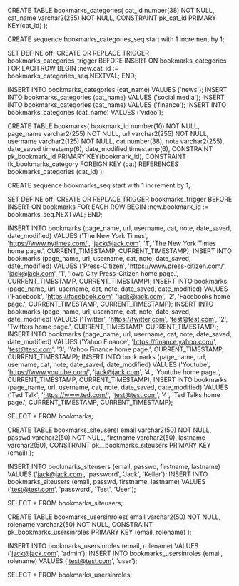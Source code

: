 CREATE TABLE bookmarks_categories(
cat_id number(38) NOT NULL,
cat_name varchar2(255) NOT NULL,
CONSTRAINT pk_cat_id PRIMARY KEY(cat_id)
);

CREATE sequence bookmarks_categories_seq start with 1
increment by 1;

SET DEFINE off;
CREATE OR REPLACE TRIGGER bookmarks_categories_trigger
BEFORE INSERT ON bookmarks_categories
FOR EACH ROW
BEGIN
    :new.cat_id := bookmarks_categories_seq.NEXTVAL;
END;


INSERT INTO bookmarks_categories (cat_name) VALUES ('news');
INSERT INTO bookmarks_categories (cat_name) VALUES ('social media');
INSERT INTO bookmarks_categories (cat_name) VALUES ('finance');
INSERT INTO bookmarks_categories (cat_name) VALUES ('video');

CREATE TABLE bookmarks(
bookmark_id number(10) NOT NULL,
page_name varchar2(255) NOT NULL,
url varchar2(255) NOT NULL,
username varchar2(125) NOT NULL,
cat number(38),
note varchar2(255),
date_saved timestamp(6),
date_modified timestamp(6),
CONSTRAINT pk_bookmark_id PRIMARY KEY(bookmark_id),
CONSTRAINT fk_bookmarks_category FOREIGN KEY (cat) REFERENCES bookmarks_categories (cat_id)
);

CREATE sequence bookmarks_seq start with 1
increment by 1;

SET DEFINE off;
CREATE OR REPLACE TRIGGER bookmarks_trigger
BEFORE INSERT ON bookmarks
FOR EACH ROW
BEGIN
    :new.bookmark_id := bookmarks_seq.NEXTVAL;
END;

INSERT INTO bookmarks (page_name, url, username, cat, note, date_saved, date_modified) VALUES ('The New York Times', 'https://www.nytimes.com/', 'jack@jack.com', '1', 'The New York Times home page.', CURRENT_TIMESTAMP, CURRENT_TIMESTAMP);
INSERT INTO bookmarks (page_name, url, username, cat, note, date_saved, date_modified) VALUES ('Press-Citizen', 'https://www.press-citizen.com/', 'jack@jack.com', '1', 'Iowa City Press-Citizen home page.', CURRENT_TIMESTAMP, CURRENT_TIMESTAMP);
INSERT INTO bookmarks (page_name, url, username, cat, note, date_saved, date_modified) VALUES ('Facebook', 'https://facebook.com', 'jack@jack.com', '2', 'Facebooks home page.', CURRENT_TIMESTAMP, CURRENT_TIMESTAMP);
INSERT INTO bookmarks (page_name, url, username, cat, note, date_saved, date_modified) VALUES ('Twitter', 'https://twitter.com', 'test@test.com', '2', 'Twitters home page.', CURRENT_TIMESTAMP, CURRENT_TIMESTAMP);
INSERT INTO bookmarks (page_name, url, username, cat, note, date_saved, date_modified) VALUES ('Yahoo Finance', 'https://finance.yahoo.com/', 'test@test.com', '3', 'Yahoo Finance home page.', CURRENT_TIMESTAMP, CURRENT_TIMESTAMP);
INSERT INTO bookmarks (page_name, url, username, cat, note, date_saved, date_modified) VALUES ('Youtube', 'https://www.youtube.com/', 'jack@jack.com', '4', 'Youtube home page.', CURRENT_TIMESTAMP, CURRENT_TIMESTAMP);
INSERT INTO bookmarks (page_name, url, username, cat, note, date_saved, date_modified) VALUES ('Ted Talk', 'https://www.ted.com/', 'test@test.com', '4', 'Ted Talks home page.', CURRENT_TIMESTAMP, CURRENT_TIMESTAMP);	

SELECT * FROM bookmarks;




CREATE TABLE bookmarks_siteusers(
email varchar2(50) NOT NULL,
passwd varchar2(50) NOT NULL,
firstname varchar2(50),
lastname varchar2(50),
CONSTRAINT pk__bookmarks_siteusers PRIMARY KEY (email)
);

INSERT INTO bookmarks_siteusers (email, passwd, firstname, lastname) VALUES ('jack@jack.com', 'password', 'Jack', 'Keller');
INSERT INTO bookmarks_siteusers (email, passwd, firstname, lastname) VALUES ('test@test.com', 'password', 'Test', 'User');

SELECT * FROM bookmarks_siteusers;



CREATE TABLE bookmarks_usersinroles(
email varchar2(50) NOT NULL,
rolename varchar2(50) NOT NULL,
CONSTRAINT pk_bookmarks_usersinroles PRIMARY KEY (email, rolename)
);

INSERT INTO bookmarks_usersinroles (email, rolename) VALUES ('jack@jack.com', 'admin');
INSERT INTO bookmarks_usersinroles (email, rolename) VALUES ('test@test.com', 'user');

SELECT * FROM bookmarks_usersinroles;